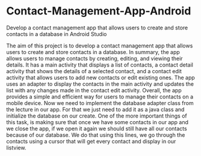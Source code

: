 # Contact-Management-App-Android
Develop a contact management app that allows users to create and store contacts in a database in Android Studio


The aim of this project is to develop a contact management app that allows users to create and store contacts in a database. In summary, the app allows users to manage contacts by creating, editing, and viewing their details. It has a main activity that displays a list of contacts, a contact detail activity that shows the details of a selected contact, and a contact edit activity that allows users to add new contacts or edit existing ones. The app uses an adapter to display the contacts in the main activity and updates the list with any changes made in the contact edit activity. Overall, the app provides a simple and efficient way for users to manage their contacts on a mobile device. 
Now we need to implement the database adapter class from the lecture in our app. For that we just need to add it as a java class and initialize the database on our create. One of the more important things of this task, is making sure that once we have some contacts in our app and we close the app, if we open it again we should still have all our contacts because of our database. We do that using this lines, we go through the contacts using a cursor that will get every contact and display in our listview.


